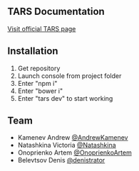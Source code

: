 ## TARS Documentation

[Visit official TARS page](https://github.com/tars/tars)

## Installation

1. Get repository
2. Launch console from project folder
3. Enter "npm i"
4. Enter "bower i"
5. Enter "tars dev" to start working

## Team

* Kamenev Andrew [@AndrewKamenev](https://github.com/AndrewKamenev)
* Natashkina Victoria [@Natashkina](https://github.com/Natashkina)
* Onoprienko Artem [@OnoprienkoArtem](https://github.com/OnoprienkoArtem)
* Belevtsov Denis [@denistrator](https://github.com/denistrator)